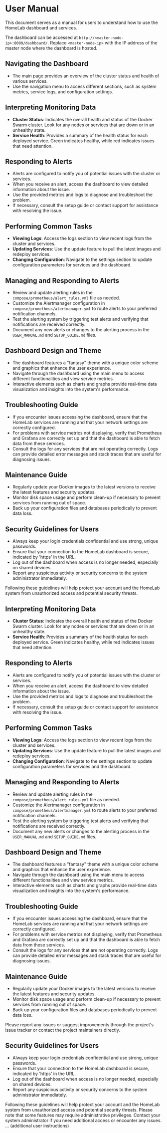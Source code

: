 # User Manual

This document serves as a manual for users to understand how to use the HomeLab dashboard and services.

The dashboard can be accessed at `http://<master-node-ip>:8000/dashboard/`. Replace `<master-node-ip>` with the IP address of the master node where the dashboard is hosted.

## Navigating the Dashboard
- The main page provides an overview of the cluster status and health of various services.
- Use the navigation menu to access different sections, such as system metrics, service logs, and configuration settings.

## Interpreting Monitoring Data
- **Cluster Status**: Indicates the overall health and status of the Docker Swarm cluster. Look for any nodes or services that are down or in an unhealthy state.
- **Service Health**: Provides a summary of the health status for each deployed service. Green indicates healthy, while red indicates issues that need attention.

## Responding to Alerts
- Alerts are configured to notify you of potential issues with the cluster or services.
- When you receive an alert, access the dashboard to view detailed information about the issue.
- Use the provided metrics and logs to diagnose and troubleshoot the problem.
- If necessary, consult the setup guide or contact support for assistance with resolving the issue.

## Performing Common Tasks
- **Viewing Logs**: Access the logs section to view recent logs from the cluster and services.
- **Updating Services**: Use the update feature to pull the latest images and redeploy services.
- **Changing Configuration**: Navigate to the settings section to update configuration parameters for services and the dashboard.

## Managing and Responding to Alerts
- Review and update alerting rules in the `compose/prometheus/alert_rules.yml` file as needed.
- Customize the Alertmanager configuration in `compose/prometheus/alertmanager.yml` to route alerts to your preferred notification channels.
- Test the alerting system by triggering test alerts and verifying that notifications are received correctly.
- Document any new alerts or changes to the alerting process in the `USER_MANUAL.md` and `SETUP_GUIDE.md` files.

## Dashboard Design and Theme
- The dashboard features a "fantasy" theme with a unique color scheme and graphics that enhance the user experience.
- Navigate through the dashboard using the main menu to access different functionalities and view service metrics.
- Interactive elements such as charts and graphs provide real-time data visualization and insights into the system's performance.

## Troubleshooting Guide
- If you encounter issues accessing the dashboard, ensure that the HomeLab services are running and that your network settings are correctly configured.
- For problems with service metrics not displaying, verify that Prometheus and Grafana are correctly set up and that the dashboard is able to fetch data from these services.
- Consult the logs for any services that are not operating correctly. Logs can provide detailed error messages and stack traces that are useful for diagnosing issues.

## Maintenance Guide
- Regularly update your Docker images to the latest versions to receive the latest features and security updates.
- Monitor disk space usage and perform clean-up if necessary to prevent services from running out of space.
- Back up your configuration files and databases periodically to prevent data loss.

## Security Guidelines for Users
- Always keep your login credentials confidential and use strong, unique passwords.
- Ensure that your connection to the HomeLab dashboard is secure, indicated by 'https' in the URL.
- Log out of the dashboard when access is no longer needed, especially on shared devices.
- Report any suspicious activity or security concerns to the system administrator immediately.

Following these guidelines will help protect your account and the HomeLab system from unauthorized access and potential security threats.
## Interpreting Monitoring Data
- **Cluster Status**: Indicates the overall health and status of the Docker Swarm cluster. Look for any nodes or services that are down or in an unhealthy state.
- **Service Health**: Provides a summary of the health status for each deployed service. Green indicates healthy, while red indicates issues that need attention.

## Responding to Alerts
- Alerts are configured to notify you of potential issues with the cluster or services.
- When you receive an alert, access the dashboard to view detailed information about the issue.
- Use the provided metrics and logs to diagnose and troubleshoot the problem.
- If necessary, consult the setup guide or contact support for assistance with resolving the issue.

## Performing Common Tasks
- **Viewing Logs**: Access the logs section to view recent logs from the cluster and services.
- **Updating Services**: Use the update feature to pull the latest images and redeploy services.
- **Changing Configuration**: Navigate to the settings section to update configuration parameters for services and the dashboard.
## Managing and Responding to Alerts
- Review and update alerting rules in the `compose/prometheus/alert_rules.yml` file as needed.
- Customize the Alertmanager configuration in `compose/prometheus/alertmanager.yml` to route alerts to your preferred notification channels.
- Test the alerting system by triggering test alerts and verifying that notifications are received correctly.
- Document any new alerts or changes to the alerting process in the `USER_MANUAL.md` and `SETUP_GUIDE.md` files.
## Dashboard Design and Theme
- The dashboard features a "fantasy" theme with a unique color scheme and graphics that enhance the user experience.
- Navigate through the dashboard using the main menu to access different functionalities and view service metrics.
- Interactive elements such as charts and graphs provide real-time data visualization and insights into the system's performance.

## Troubleshooting Guide
- If you encounter issues accessing the dashboard, ensure that the HomeLab services are running and that your network settings are correctly configured.
- For problems with service metrics not displaying, verify that Prometheus and Grafana are correctly set up and that the dashboard is able to fetch data from these services.
- Consult the logs for any services that are not operating correctly. Logs can provide detailed error messages and stack traces that are useful for diagnosing issues.

## Maintenance Guide
- Regularly update your Docker images to the latest versions to receive the latest features and security updates.
- Monitor disk space usage and perform clean-up if necessary to prevent services from running out of space.
- Back up your configuration files and databases periodically to prevent data loss.

Please report any issues or suggest improvements through the project's issue tracker or contact the project maintainers directly.
## Security Guidelines for Users
- Always keep your login credentials confidential and use strong, unique passwords.
- Ensure that your connection to the HomeLab dashboard is secure, indicated by 'https' in the URL.
- Log out of the dashboard when access is no longer needed, especially on shared devices.
- Report any suspicious activity or security concerns to the system administrator immediately.

Following these guidelines will help protect your account and the HomeLab system from unauthorized access and potential security threats.
Please note that some features may require administrative privileges. Contact your system administrator if you need additional access or encounter any issues.
... (additional user instructions)